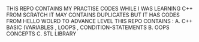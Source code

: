 THIS REPO CONTAINS MY PRACTISE CODES WHILE I WAS LEARNING C++ FROM SCRATCH 
IT MAY CONTAINS DUPLICATES BUT IT HAS CODES FROM HELLO WOLRD TO ADVANCE LEVEL
THIS REPO CONTAINS :
A. C++ BASIC (VARIABLES , LOOPS , CONDITION-STATEMENTS
B. OOPS CONCEPTS
C. STL LIBRARY

